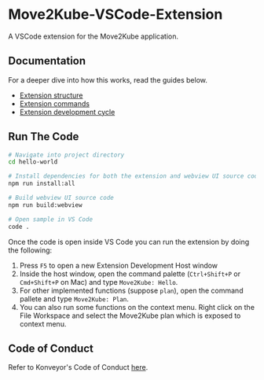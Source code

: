 # Move2Kube-VSCode-Extension

A VSCode extension for the Move2Kube application.

## Documentation

For a deeper dive into how this works, read the guides below.

- [Extension structure](./docs/extension-structure.md)
- [Extension commands](./docs/extension-commands.md)
- [Extension development cycle](./docs/extension-development-cycle.md)

## Run The Code

```bash
# Navigate into project directory
cd hello-world

# Install dependencies for both the extension and webview UI source code
npm run install:all

# Build webview UI source code
npm run build:webview

# Open sample in VS Code
code .
```

Once the code is open inside VS Code you can run the extension by doing the following:

1. Press `F5` to open a new Extension Development Host window
2. Inside the host window, open the command palette (`Ctrl+Shift+P` or `Cmd+Shift+P` on Mac) and type `Move2Kube: Hello`.
3. For other implemented functions (suppose `plan`), open the command pallete and type `Move2Kube: Plan`.
4. You can also run some functions on the context menu. Right click on the File Workspace and select the Move2Kube plan which is exposed to context menu.

## Code of Conduct

Refer to Konveyor's Code of Conduct [here](https://github.com/konveyor/community/blob/main/CODE_OF_CONDUCT.md).
